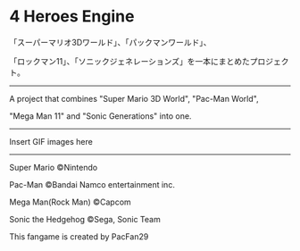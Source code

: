 # 4 Heroes Engine

「スーパーマリオ3Dワールド」、「パックマンワールド」、

「ロックマン11」、「ソニックジェネレーションズ」を一本にまとめたプロジェクト。

---

A project that combines "Super Mario 3D World", "Pac-Man World", 

"Mega Man 11" and "Sonic Generations" into one.

---

Insert GIF images here

---

Super Mario ©Nintendo

Pac-Man ©Bandai Namco entertainment inc.

Mega Man(Rock Man) ©Capcom

Sonic the Hedgehog ©Sega, Sonic Team



This fangame is created by PacFan29